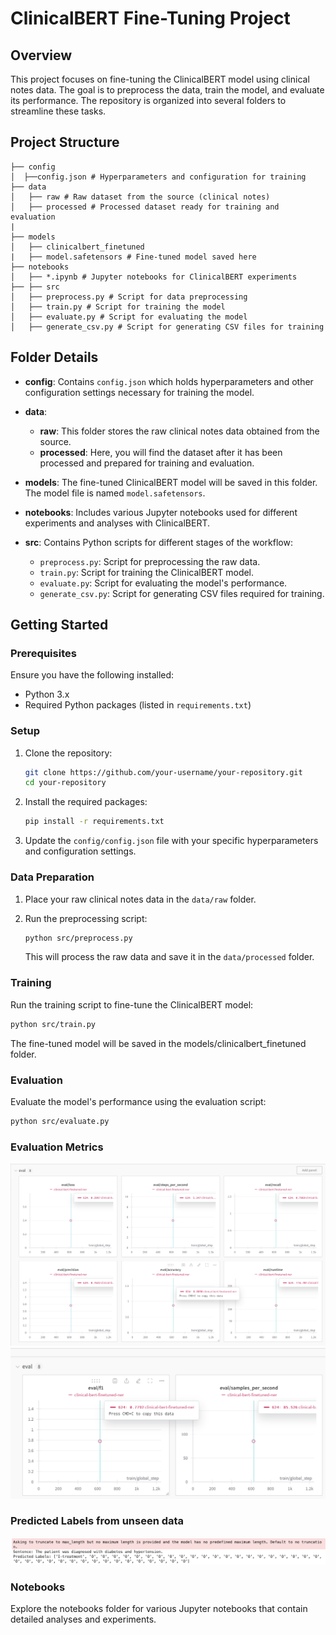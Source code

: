 # ClinicalBERT Fine-Tuning Project

## Overview

This project focuses on fine-tuning the ClinicalBERT model using clinical notes data. The goal is to preprocess the data, train the model, and evaluate its performance. The repository is organized into several folders to streamline these tasks.

## Project Structure

```
├── config
│  ├──config.json # Hyperparameters and configuration for training
├── data
│   ├── raw # Raw dataset from the source (clinical notes)
│   ├── processed # Processed dataset ready for training and evaluation
|
├── models
│   ├── clinicalbert_finetuned    
|   ├── model.safetensors # Fine-tuned model saved here
├── notebooks
│   ├── *.ipynb # Jupyter notebooks for ClinicalBERT experiments
├── ├── src
│   ├── preprocess.py # Script for data preprocessing
│   ├── train.py # Script for training the model
│   ├── evaluate.py # Script for evaluating the model
│   ├── generate_csv.py # Script for generating CSV files for training
```


## Folder Details

- **config**: Contains `config.json` which holds hyperparameters and other configuration settings necessary for training the model.

- **data**:
  - **raw**: This folder stores the raw clinical notes data obtained from the source.
  - **processed**: Here, you will find the dataset after it has been processed and prepared for training and evaluation.

- **models**: The fine-tuned ClinicalBERT model will be saved in this folder. The model file is named `model.safetensors`.

- **notebooks**: Includes various Jupyter notebooks used for different experiments and analyses with ClinicalBERT.

- **src**: Contains Python scripts for different stages of the workflow:
  - `preprocess.py`: Script for preprocessing the raw data.
  - `train.py`: Script for training the ClinicalBERT model.
  - `evaluate.py`: Script for evaluating the model's performance.
  - `generate_csv.py`: Script for generating CSV files required for training.

## Getting Started

### Prerequisites

Ensure you have the following installed:
- Python 3.x
- Required Python packages (listed in `requirements.txt`)

### Setup

1. Clone the repository:
    ```sh
    git clone https://github.com/your-username/your-repository.git
    cd your-repository
    ```

2. Install the required packages:
    ```sh
    pip install -r requirements.txt
    ```

3. Update the `config/config.json` file with your specific hyperparameters and configuration settings.

### Data Preparation

1. Place your raw clinical notes data in the `data/raw` folder.

2. Run the preprocessing script:
    ```sh
    python src/preprocess.py
    ```
   This will process the raw data and save it in the `data/processed` folder.

### Training

Run the training script to fine-tune the ClinicalBERT model:
```sh
python src/train.py
```

The fine-tuned model will be saved in the models/clinicalbert_finetuned folder.

### Evaluation
Evaluate the model's performance using the evaluation script:
```sh
python src/evaluate.py
```

### Evaluation Metrics
![Recall, Precision, Accuracy](images/1.png)
![f1 score](images/2.png)

### Predicted Labels from unseen data
![Predicited labels](images/3.png)

### Notebooks
Explore the notebooks folder for various Jupyter notebooks that contain detailed analyses and experiments.

